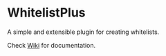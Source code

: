 # WhitelistPlus

A simple and extensible plugin for creating whitelists.

Check [Wiki](https://github.com/kamillapinski/whitelist-plus/wiki/Commands) for documentation.